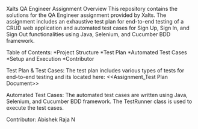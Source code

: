 Xalts QA Engineer Assignment
Overview
This repository contains the solutions for the QA Engineer assignment provided by Xalts. The assignment includes an exhaustive test plan for end-to-end testing of a CRUD web application and automated test cases for Sign Up, Sign In, and Sign Out functionalities using Java, Selenium, and Cucumber BDD framework.

Table of Contents:
*Project Structure
*Test Plan
*Automated Test Cases
*Setup and Execution
*Contributor

Test Plan & Test Cases:
The test plan includes various types of tests for end-to-end testing and its located here: <<Assignment_Test Plan Document>>

Automated Test Cases:
The automated test cases are written using Java, Selenium, and Cucumber BDD framework. The TestRunner class is used to execute the test cases.

Contributor:
Abishek Raja N


